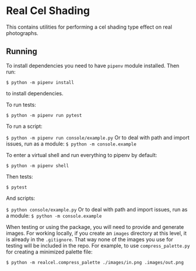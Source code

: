 # Real Cel Shading
This contains utilities for performing a cel shading type effect
on real photographs.

## Running
To install dependencies you need to have `pipenv` module installed. Then run:

```$ python -m pipenv install```

to install dependencies.

To run tests:

```$ python -m pipenv run pytest```

To run a script:

```$ python -m pipenv run console/example.py```
Or to deal with path and import issues, run as a module:
```$ python -m console.example```

To enter a virtual shell and run everything to pipenv by default:

```$ python -m pipenv shell```

Then tests:

```$ pytest```

And scripts:

```$ python console/example.py```
Or to deal with path and import issues, run as a module:
```$ python -m console.example```

When testing or using the package, you will need to provide and generate images. For working locally, if you create an `images` directory at this level, it is already in the `.gitignore`. That way none of the images you use for testing will be included in the repo. For example, to use `compress_palette.py` for creating a minimized palette file:

```$ python -m realcel.compress_palette ./images/in.png .images/out.png```

